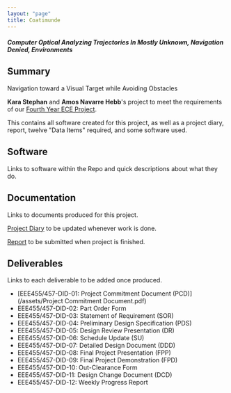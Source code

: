 ```yaml
---
layout: "page"
title: Coatimunde
---
```


##### Computer Optical Analyzing Trajectories In Mostly Unknown, Navigation Denied, Environments

## Summary
Navigation toward a Visual Target while Avoiding Obstacles

**Kara Stephan** and **Amos Navarre Hebb**'s project to meet the requirements of our [Fourth Year ECE Project](http://projects.segfaults.net).

This contains all software created for this project, as well as a project diary, report, twelve "Data Items" required, and some software used.

## Software

Links to software within the Repo and quick descriptions about what they do.

## Documentation

Links to documents produced for this project.

[Project Diary](https://www.amoshebb.com/coatimunde/index.html) to be updated whenever work is done.

[Report]() to be submitted when project is finished.

## Deliverables

Links to each deliverable to be added once produced.

* [EEE455/457-DID-01: Project Commitment Document (PCD)](/assets/Project Commitment Document.pdf)
* EEE455/457-DID-02: Part Order Form
* EEE455/457-DID-03: Statement of Requirement (SOR)
* EEE455/457-DID-04: Preliminary Design Specification (PDS)
* EEE455/457-DID-05: Design Review Presentation (DR)
* EEE455/457-DID-06: Schedule Update (SU)
* EEE455/457-DID-07: Detailed Design Document (DDD)
* EEE455/457-DID-08: Final Project Presentation (FPP)
* EEE455/457-DID-09: Final Project Demonstration (FPD)
* EEE455/457-DID-10: Out-Clearance Form
* EEE455/457-DID-11: Design Change Document (DCD)
* EEE455/457-DID-12: Weekly Progress Report

